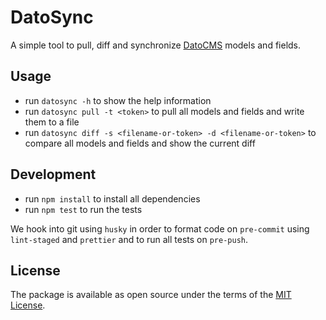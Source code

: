 # DatoSync

A simple tool to pull, diff and synchronize [DatoCMS](https://www.datocms.com) models and fields.

## Usage

- run `datosync -h` to show the help information
- run `datosync pull -t <token>` to pull all models and fields and write them to a file
- run `datosync diff -s <filename-or-token> -d <filename-or-token>` to compare all models and fields and show the current diff

## Development

- run `npm install` to install all dependencies
- run `npm test` to run the tests

We hook into git using `husky` in order to format code on `pre-commit` using
`lint-staged` and `prettier` and to run all tests on `pre-push`.

## License

The package is available as open source under the terms of the [MIT License](http://opensource.org/licenses/MIT).
